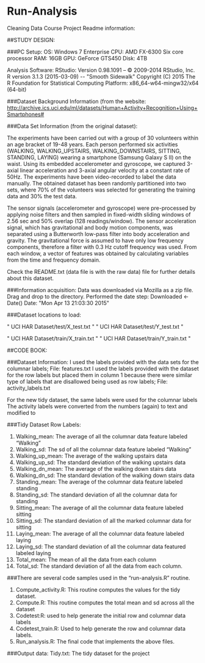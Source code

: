 # Run-Analysis
Cleaning Data Course Project
Readme information:



##STUDY DESIGN:

###PC Setup: 
OS:  Windows 7 Enterprise
CPU:  AMD FX-6300 Six core processor
RAM:  16GB
GPU:  GeForce GTS450
Disk:  4TB

Analysis Software:
RStudio:  Version 0.98.1091 – © 2009-2014 RStudio, Inc.
R version 3.1.3 (2015-03-09) -- "Smooth Sidewalk"
Copyright (C) 2015 The R Foundation for Statistical Computing
Platform: x86_64-w64-mingw32/x64 (64-bit)


###Dataset Background Information (from the website:  http://archive.ics.uci.edu/ml/datasets/Human+Activity+Recognition+Using+Smartphones#

###Data Set Information (from the original dataset):

The experiments have been carried out with a group of 30 volunteers within an age bracket of 19-48 years. Each person performed six activities (WALKING, WALKING_UPSTAIRS, WALKING_DOWNSTAIRS, SITTING, STANDING, LAYING) wearing a smartphone (Samsung Galaxy S II) on the waist. Using its embedded accelerometer and gyroscope, we captured 3-axial linear acceleration and 3-axial angular velocity at a constant rate of 50Hz. The experiments have been video-recorded to label the data manually. The obtained dataset has been randomly partitioned into two sets, where 70% of the volunteers was selected for generating the training data and 30% the test data.

The sensor signals (accelerometer and gyroscope) were pre-processed by applying noise filters and then sampled in fixed-width sliding windows of 2.56 sec and 50% overlap (128 readings/window). The sensor acceleration signal, which has gravitational and body motion components, was separated using a Butterworth low-pass filter into body acceleration and gravity. The gravitational force is assumed to have only low frequency components, therefore a filter with 0.3 Hz cutoff frequency was used. From each window, a vector of features was obtained by calculating variables from the time and frequency domain.

Check the README.txt (data file is with the raw data) file for further details about this dataset.

###Information acquisition:
Data was downloaded via Mozilla as a zip file.  Drag and drop to the directory.
Performed the date step:  Downloaded <-Date()
	Date:  "Mon Apr 13 21:03:30 2015"




###Dataset locations to load: 

" UCI HAR Dataset/test/X_test.txt "
" UCI HAR Dataset/test/Y_test.txt "

" UCI HAR Dataset/train/X_train.txt "
" UCI HAR Dataset/train/Y_train.txt "


##CODE BOOK:

###Dataset Information:
I used the labels provided with the data sets for the columnar labels;
File:  features.txt 
I used the labels provided with the dataset for the row labels but placed them in column 1 because there were similar type of labels that are disallowed being used as row labels;
	File: activity_labels.txt

For the new tidy dataset, the same labels were used for the columnar labels
The activity labels were converted from the numbers (again) to text and modified to 

###Tidy Dataset Row Labels:
1.	Walking_mean:  The average of all the columnar data feature labeled “Walking”
2.	Walking_sd:  The sd of all the columnar data feature labeled “Walking”
3.	Walking_up_mean:  The average of the walking upstairs data
4.	Walking_up_sd:  The standard deviation of the walking upstairs data
5.	Walking_dn_mean:  The average of the walking down stairs data
6.	Walking_dn_sd:  The standard deviation of the walking down stairs data
7.	Standing_mean:  The average of the columnar data feature labeled standing
8.	Standing_sd:  The standard deviation of all the columnar data for standing
9.	Sitting_mean:  The average of all the columnar data feature labeled sitting
10.	Sitting_sd:  The standard deviation of all the marked columnar data for sitting
11.	Laying_mean:  The average of all the columnar data feature labeled laying
12.	Laying_sd:  The standard deviation of all the columnar data featured labeled laying
13.	Total_mean:  The mean of all the data from each column
14.	Total_sd:  The standard deviation of all the data from each column.


###There are several code samples used in the “run-analysis.R” routine.
1.	Compute_activity.R:  This routine computes the values for the tidy dataset.
2.	Compute.R:  This routine computes the total mean and sd across all the dataset
3.	Codetest:R:  used to help generate the initial row and columnar data labels
4.	Codetest_train.R:  Used to help generate the row and columnar data labels.
5.	Run_analysis.R: The final code that implements the above files.


###Output data:
Tidy.txt:  The tidy dataset for the project
  
